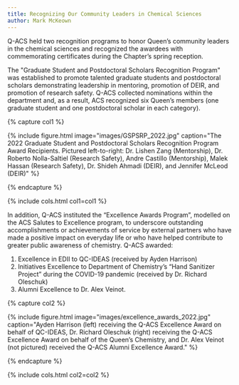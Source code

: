 ```yaml
---
title: Recognizing Our Community Leaders in Chemical Sciences
author: Mark McKeown
---
```


<!-- excerpt start -->
<!-- excerpt end -->

Q-ACS held two recognition programs to honor Queen’s community leaders in the chemical sciences and recognized the awardees with commemorating certificates during the Chapter’s spring reception.

The "Graduate Student and Postdoctoral Scholars Recognition Program" was established to promote talented graduate students and postdoctoral scholars demonstrating leadership in mentoring, promotion of DEIR, and promotion of research safety. Q-ACS collected nominations within the department and, as a result, ACS recognized six Queen’s members (one graduate student and one postdoctoral scholar in each category).

{% capture col1 %}

{% include figure.html image="images/GSPSRP_2022.jpg" caption="The 2022 Graduate Student and Postdoctoral Scholars Recognition Program Award Recipients. Pictured left-to-right: Dr. Lishen Zang (Mentorship), Dr. Roberto Nolla-Saltiel (Research Safety), Andre Castillo (Mentorship), Malek Hassan (Research Safety), Dr. Shideh Ahmadi (DEIR), and Jennifer McLeod (DEIR)" %}

{% endcapture %}

{% include cols.html col1=col1 %}

In addition, Q-ACS instituted the “Excellence Awards Program”, modelled on the ACS Salutes to Excellence program, to underscore outstanding accomplishments or achievements of service by external partners who have made a positive impact on everyday life or who have helped contribute to greater public awareness of chemistry. Q-ACS awarded:
1.	Excellence in EDII to QC-IDEAS (received by Ayden Harrison)
2.	Initiatives Excellence to Department of Chemistry’s “Hand Sanitizer Project” during the COVID-19 pandemic (received by Dr. Richard Oleschuk)
3.	Alumni Excellence to Dr. Alex Veinot.

{% capture col2 %}

{% include figure.html image="images/excellence_awards_2022.jpg" caption="Ayden Harrison (left) receiving the Q-ACS Excellence Award on behalf of QC-IDEAS, Dr. Richard Oleschuk (right) receiving the Q-ACS Excellence Award on behalf of the Queen’s Chemistry, and Dr. Alex Veinot (not pictured) received the Q-ACS Alumni Excellence Award." %}

{% endcapture %}

{% include cols.html col2=col2 %}
